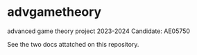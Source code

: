 # advgametheory
advanced game theory project 
2023-2024
Candidate: AE05750

See the two docs attatched on this repository.
